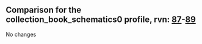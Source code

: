 ## Comparison for the collection_book_schematics0 profile, rvn: [87](https://github.com/PRO100KatYT/FortniteProfileRevisions/tree/main/profiles/collection_book_schematics0/87%20collection_book_schematics0.json)-[89](https://github.com/PRO100KatYT/FortniteProfileRevisions/tree/main/profiles/collection_book_schematics0/89%20collection_book_schematics0.json)

No changes
